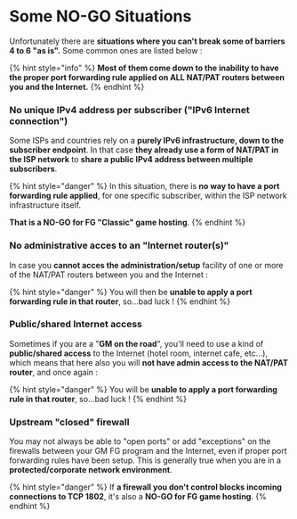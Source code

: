 # Some NO-GO Situations

Unfortunately there are **situations where you can't break some of barriers 4 to 6 "as is".** Some common ones are listed below :

{% hint style="info" %}
**Most of them come down to the inability to have the proper port forwarding rule applied on ALL NAT/PAT routers between you and the Internet.**
{% endhint %}

### No unique IPv4 address per subscriber \("IPv6 Internet connection"\)

Some ISPs and countries rely on a **purely IPv6 infrastructure, down to the subscriber endpoint**. In that case **they already use a form of NAT/PAT in the ISP network** to **share a public IPv4 address between multiple subscribers**.

{% hint style="danger" %}
In this situation, there is **no way to have a port forwarding rule applied**, for one specific subscriber, within the ISP network infrastructure itself.

**That is a NO-GO for FG "Classic" game hosting**.
{% endhint %}

### No administrative acces to an "Internet router\(s\)"

In case you **cannot acces the administration/setup** facility of one or more of the NAT/PAT routers between you and the Internet :

{% hint style="danger" %}
You will then be **unable to apply a port forwarding rule in that router**, so...bad luck !
{% endhint %}

### Public/shared Internet access

Sometimes if you are a "**GM on the road**", you'll need to use a kind of **public/shared access** to the Internet \(hotel room, internet cafe, etc...\), which means that here also you will **not have admin access to the NAT/PAT router**, and once again :

{% hint style="danger" %}
You will be **unable to apply a port forwarding rule in that router**, so...bad luck !
{% endhint %}

### Upstream "closed" firewall

You may not always be able to "open ports" or add "exceptions" on the firewalls between your GM FG program and the Internet, even if proper port forwarding rules have been setup. This is generally true when you are in a **protected/corporate network environment**.

{% hint style="danger" %}
If **a firewall you don't control blocks incoming connections to TCP 1802**, it's also a **NO-GO for FG game hosting**.
{% endhint %}

